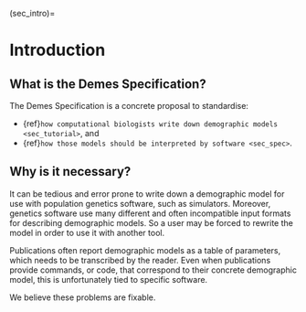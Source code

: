 (sec_intro)=
# Introduction

## What is the Demes Specification?

The Demes Specification is a concrete proposal to standardise:

 - {ref}`how computational biologists write down demographic models <sec_tutorial>`, and
 - {ref}`how those models should be interpreted by software <sec_spec>`.


## Why is it necessary?

It can be tedious and error prone to write down a demographic model for
use with population genetics software, such as simulators. Moreover,
genetics software use many different and often incompatible input formats
for describing demographic models. So a user may be forced to rewrite
the model in order to use it with another tool.

Publications often report demographic models as a table of parameters,
which needs to be transcribed by the reader. Even when publications provide
commands, or code, that correspond to their concrete demographic model,
this is unfortunately tied to specific software.

We believe these problems are fixable.

